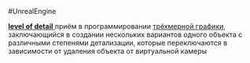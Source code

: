 #UnrealEngine

[**level of detail** ](https://ru.wikipedia.org/wiki/Level_of_Detail)
приём в программировании [трёхмерной графики](https://ru.wikipedia.org/wiki/%D0%A2%D1%80%D1%91%D1%85%D0%BC%D0%B5%D1%80%D0%BD%D0%B0%D1%8F_%D0%B3%D1%80%D0%B0%D1%84%D0%B8%D0%BA%D0%B0 "Трёхмерная графика"), заключающийся в создании нескольких вариантов одного объекта с различными степенями детализации, которые переключаются в зависимости от удаления объекта от виртуальной камеры